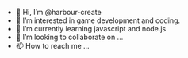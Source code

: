 - 👋 Hi, I’m @harbour-create
- 👀 I’m interested in game development and coding.
- 🌱 I’m currently learning javascript and node.js
- 💞️ I’m looking to collaborate on ...
- 📫 How to reach me ...

<!---
harbour-create/harbour-create is a ✨ special ✨ repository because its `README.md` (this file) appears on your GitHub profile.
You can click the Preview link to take a look at your changes.
--->

